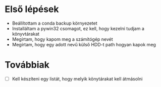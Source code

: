 # Első lépések
- Beállítottam a conda backup környezetet
- Installáltam a pywin32 csomagot, ez kell, hogy kezelni tudjam a könyvtárakat
- Megírtam, hogy kapom meg a számítógép nevét
- Megírtam, hogy egy adott nevű külső HDD-t path hogyan kapok meg
# Továbbiak
- [ ] Kell készíteni egy listát, hogy melyik könytárakat kell átmásolni